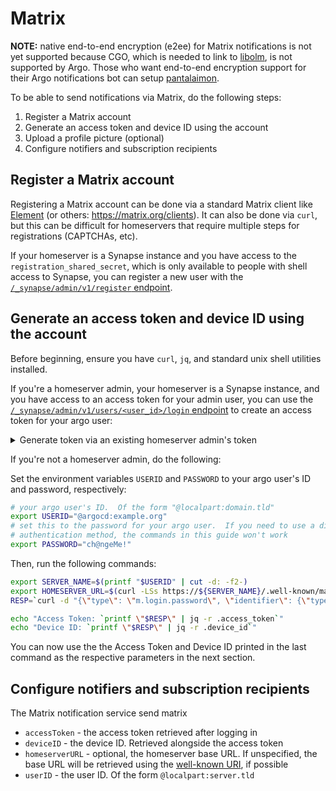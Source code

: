 # Matrix

**NOTE:** native end-to-end encryption (e2ee) for Matrix notifications is not yet supported because CGO, which is needed to link to [libolm](https://gitlab.matrix.org/matrix-org/olm), is not supported by Argo.  Those who want end-to-end encryption support for their Argo notifications bot can setup [pantalaimon](https://github.com/matrix-org/pantalaimon).

To be able to send notifications via Matrix, do the following steps:

1. Register a Matrix account
2. Generate an access token and device ID using the account
3. Upload a profile picture (optional)
4. Configure notifiers and subscription recipients

## Register a Matrix account

Registering a Matrix account can be done via a standard Matrix client like
[Element](https://element.io) (or others: <https://matrix.org/clients>).  It can
also be done via `curl`, but this can be difficult for homeservers that require
multiple steps for registrations (CAPTCHAs, etc).

If your homeserver is a Synapse instance and you have access to the
`registration_shared_secret`, which is only available to people with shell
access to Synapse, you can register a new user with the
[`/_synapse/admin/v1/register`
endpoint](https://matrix-org.github.io/synapse/latest/admin_api/register_api.html).

## Generate an access token and device ID using the account

Before beginning, ensure you have `curl`, `jq`, and standard unix shell
utilities installed.

If you're a homeserver admin, your homeserver is a Synapse instance, and you
have access to an access token for your admin user, you can use the
[`/_synapse/admin/v1/users/<user_id>/login`
endpoint](https://matrix-org.github.io/synapse/latest/admin_api/user_admin_api.html#login-as-a-user)
to create an access token for your argo user:

<details><summary>Generate token via an existing homeserver admin's token</summary>

Set the environment variables `ADMIN_ACCESS_TOKEN` and `USERID` to the access
token of your admin user and the user ID of your argo user, respectively.

```sh
export ADMIN_ACCESS_TOKEN="ch@ngeMe!"
export USERID="@argocd:example.org"
```

Then, generate an access token for the argo user with

```sh
export SERVER_NAME=$(printf "$USERID" | cut -d: -f2-)
export HOMESERVER_URL=$(curl -LSs https://${SERVER_NAME}/.well-known/matrix/client | jq -r '."m.homeserver"."base_url"')

RESP=`curl -d '{}' $HOMESERVER_URL/_synapse/admin/v1/users/$USERID/login`

echo "Access Token: `printf \"$RESP\" | jq -r .access_token`"
```

</details>

If you're not a homeserver admin, do the following:

Set the environment variables `USERID` and `PASSWORD` to your argo user's
ID and password, respectively:

```sh
# your argo user's ID.  Of the form "@localpart:domain.tld"
export USERID="@argocd:example.org"
# set this to the password for your argo user.  If you need to use a different
# authentication method, the commands in this guide won't work
export PASSWORD="ch@ngeMe!"
```

Then, run the following commands:

```sh
export SERVER_NAME=$(printf "$USERID" | cut -d: -f2-)
export HOMESERVER_URL=$(curl -LSs https://${SERVER_NAME}/.well-known/matrix/client | jq -r '."m.homeserver"."base_url"')
RESP=`curl -d "{\"type\": \"m.login.password\", \"identifier\": {\"type\": \"m.id.user\", \"user\": \"$USERID\"}, \"password\": \"$PASSWORD\"}" -X POST $HOMESERVER_URL/_matrix/client/v3/login`

echo "Access Token: `printf \"$RESP\" | jq -r .access_token`"
echo "Device ID: `printf \"$RESP\" | jq -r .device_id`"
```

You can now use the the Access Token and Device ID printed in the last command
as the respective parameters in the next section.

## Configure notifiers and subscription recipients

The Matrix notification service send matrix

* `accessToken` - the access token retrieved after logging in
* `deviceID` - the device ID.  Retrieved alongside the access token
* `homeserverURL` - optional, the homeserver base URL.  If unspecified, the base URL will be retrieved using the [well-known URI](https://spec.matrix.org/v1.3/client-server-api/#well-known-uri), if possible
* `userID` - the user ID.  Of the form `@localpart:server.tld`
